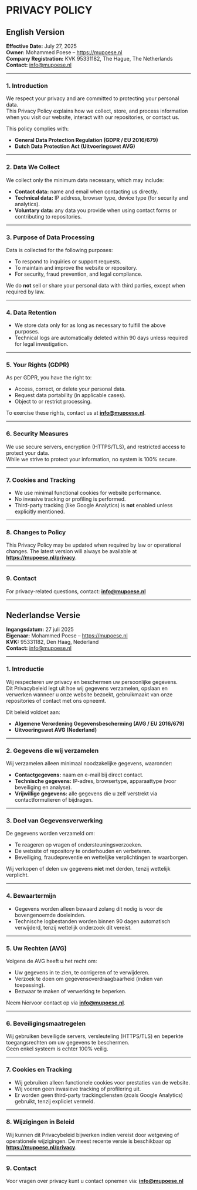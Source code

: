 # PRIVACY POLICY

## English Version

**Effective Date:** July 27, 2025  
**Owner:** Mohammed Poese – https://mupoese.nl  
**Company Registration:** KVK 95331182, The Hague, The Netherlands  
**Contact:** info@mupoese.nl  

---

### 1. Introduction

We respect your privacy and are committed to protecting your personal data.  
This Privacy Policy explains how we collect, store, and process information when you visit our website, interact with our repositories, or contact us.

This policy complies with:
- **General Data Protection Regulation (GDPR / EU 2016/679)**
- **Dutch Data Protection Act (Uitvoeringswet AVG)**

---

### 2. Data We Collect

We collect only the minimum data necessary, which may include:
- **Contact data:** name and email when contacting us directly.
- **Technical data:** IP address, browser type, device type (for security and analytics).
- **Voluntary data:** any data you provide when using contact forms or contributing to repositories.

---

### 3. Purpose of Data Processing

Data is collected for the following purposes:
- To respond to inquiries or support requests.
- To maintain and improve the website or repository.
- For security, fraud prevention, and legal compliance.

We do **not** sell or share your personal data with third parties, except when required by law.

---

### 4. Data Retention

- We store data only for as long as necessary to fulfill the above purposes.
- Technical logs are automatically deleted within 90 days unless required for legal investigation.

---

### 5. Your Rights (GDPR)

As per GDPR, you have the right to:
- Access, correct, or delete your personal data.
- Request data portability (in applicable cases).
- Object to or restrict processing.

To exercise these rights, contact us at **info@mupoese.nl**.

---

### 6. Security Measures

We use secure servers, encryption (HTTPS/TLS), and restricted access to protect your data.  
While we strive to protect your information, no system is 100% secure.

---

### 7. Cookies and Tracking

- We use minimal functional cookies for website performance.
- No invasive tracking or profiling is performed.
- Third-party tracking (like Google Analytics) is **not** enabled unless explicitly mentioned.

---

### 8. Changes to Policy

This Privacy Policy may be updated when required by law or operational changes. The latest version will always be available at **https://mupoese.nl/privacy**.

---

### 9. Contact

For privacy-related questions, contact: **info@mupoese.nl**

---

## Nederlandse Versie

**Ingangsdatum:** 27 juli 2025  
**Eigenaar:** Mohammed Poese – https://mupoese.nl  
**KVK:** 95331182, Den Haag, Nederland  
**Contact:** info@mupoese.nl  

---

### 1. Introductie

Wij respecteren uw privacy en beschermen uw persoonlijke gegevens.  
Dit Privacybeleid legt uit hoe wij gegevens verzamelen, opslaan en verwerken wanneer u onze website bezoekt, gebruikmaakt van onze repositories of contact met ons opneemt.

Dit beleid voldoet aan:
- **Algemene Verordening Gegevensbescherming (AVG / EU 2016/679)**
- **Uitvoeringswet AVG (Nederland)**

---

### 2. Gegevens die wij verzamelen

Wij verzamelen alleen minimaal noodzakelijke gegevens, waaronder:
- **Contactgegevens:** naam en e-mail bij direct contact.
- **Technische gegevens:** IP-adres, browsertype, apparaattype (voor beveiliging en analyse).
- **Vrijwillige gegevens:** alle gegevens die u zelf verstrekt via contactformulieren of bijdragen.

---

### 3. Doel van Gegevensverwerking

De gegevens worden verzameld om:
- Te reageren op vragen of ondersteuningsverzoeken.
- De website of repository te onderhouden en verbeteren.
- Beveiliging, fraudepreventie en wettelijke verplichtingen te waarborgen.

Wij verkopen of delen uw gegevens **niet** met derden, tenzij wettelijk verplicht.

---

### 4. Bewaartermijn

- Gegevens worden alleen bewaard zolang dit nodig is voor de bovengenoemde doeleinden.
- Technische logbestanden worden binnen 90 dagen automatisch verwijderd, tenzij wettelijk onderzoek dit vereist.

---

### 5. Uw Rechten (AVG)

Volgens de AVG heeft u het recht om:
- Uw gegevens in te zien, te corrigeren of te verwijderen.
- Verzoek te doen om gegevensoverdraagbaarheid (indien van toepassing).
- Bezwaar te maken of verwerking te beperken.

Neem hiervoor contact op via **info@mupoese.nl**.

---

### 6. Beveiligingsmaatregelen

Wij gebruiken beveiligde servers, versleuteling (HTTPS/TLS) en beperkte toegangsrechten om uw gegevens te beschermen.  
Geen enkel systeem is echter 100% veilig.

---

### 7. Cookies en Tracking

- Wij gebruiken alleen functionele cookies voor prestaties van de website.
- Wij voeren geen invasieve tracking of profilering uit.
- Er worden geen third-party trackingdiensten (zoals Google Analytics) gebruikt, tenzij expliciet vermeld.

---

### 8. Wijzigingen in Beleid

Wij kunnen dit Privacybeleid bijwerken indien vereist door wetgeving of operationele wijzigingen. De meest recente versie is beschikbaar op **https://mupoese.nl/privacy**.

---

### 9. Contact

Voor vragen over privacy kunt u contact opnemen via: **info@mupoese.nl**
